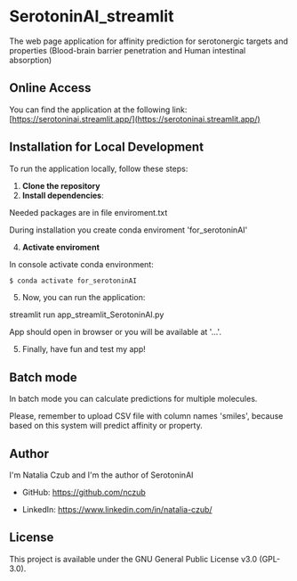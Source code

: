 # SerotoninAI_streamlit

The web page application for affinity prediction for serotonergic targets and properties (Blood-brain barrier penetration and Human intestinal absorption)

## Online Access
You can find the application at the following link:
[https://serotoninai.streamlit.app/](https://serotoninai.streamlit.app/)

## Installation for Local Development

To run the application locally, follow these steps:
1. **Clone the repository**
2. **Install dependencies**:

Needed packages are in file enviroment.txt

During installation you create conda enviroment 'for_serotoninAI'

4. **Activate enviroment**
   
In console activate conda environment:

```bash
$ conda activate for_serotoninAI
```

5. Now, you can run the application:
   
streamlit run app_streamlit_SerotoninAI.py

App should open in browser or you will be available at '...'.

5. Finally, have fun and test my app!


## Batch mode

In batch mode you can calculate predictions for multiple molecules.

Please, remember to upload CSV file with column names 'smiles', because based on this system will predict affinity or property.

## Author

I'm Natalia Czub and I'm the author of SerotoninAI

- GitHub: https://github.com/nczub

- LinkedIn: https://www.linkedin.com/in/natalia-czub/

## License

This project is available under the GNU General Public License v3.0 (GPL-3.0).
